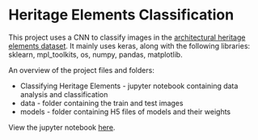 # Heritage Elements Classification

This project uses a CNN to classify images in the [architectural heritage elements dataset](https://old.datahub.io/dataset/architectural-heritage-elements-image-dataset). 
It mainly uses keras, along with the following libraries: sklearn, mpl_toolkits, os, numpy, pandas, matplotlib.

An overview of the project files and folders:
  - Classifying Heritage Elements - jupyter notebook containing data analysis and classification
  - data - folder containing the train and test images
  - models - folder containing H5 files of models and their weights
  
 
View the jupyter notebook [here](https://github.com/xacasi/heritage/blob/master/Classifying%20Heritage%20Elements.ipynb).